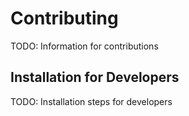 # Contributing

TODO: Information for contributions

## Installation for Developers

TODO: Installation steps for developers